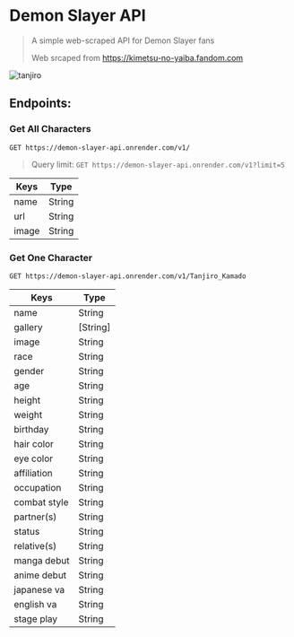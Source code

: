 # Demon Slayer API
> A simple web-scraped API for Demon Slayer fans 
> 
> Web srcaped from https://kimetsu-no-yaiba.fandom.com

![tanjiro](https://user-images.githubusercontent.com/58461444/171970590-61e55510-c891-4509-aefc-1e8136ca9ee8.gif)

## Endpoints:

### Get All Characters

```GET https://demon-slayer-api.onrender.com/v1/``` 

> Query limit: ```GET https://demon-slayer-api.onrender.com/v1?limit=5``` 

| Keys  | Type |
| ------------- | ------------- |
| name  | String  |
| url  | String  |
| image | String |

### Get One Character
```GET https://demon-slayer-api.onrender.com/v1/Tanjiro_Kamado```

| Keys  | Type |
| ------------- | ------------- |
| name  | String  |
| gallery  | [String]  |
| image | String |
| race | String |
| gender | String |
| age | String |
| height | String |
| weight | String |
| birthday | String |
| hair color | String |
| eye color | String |
| affiliation | String |
| occupation | String |
| combat style | String |
| partner(s) | String |
| status | String |
| relative(s) | String |
| manga debut | String |
| anime debut | String |
| japanese va | String | 
| english va | String |
| stage play | String |
